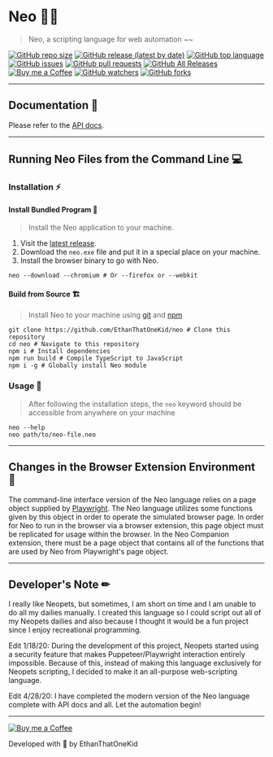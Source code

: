 # Neo 🐱‍👤
> Neo, a scripting language for web automation ~~

[![GitHub repo size](https://img.shields.io/github/repo-size/ethanthatonekid/neo)][neo_repo]
[![GitHub release (latest by date)](https://img.shields.io/github/v/release/ethanthatonekid/neo)][neo_site]
[![GitHub top language](https://img.shields.io/github/languages/top/ethanthatonekid/neo)](https://www.typescriptlang.org/)
[![GitHub issues](https://img.shields.io/github/issues/ethanthatonekid/neo)](https://github.com/EthanThatOneKid/neo/issues)
[![GitHub pull requests](https://img.shields.io/github/issues-pr/ethanthatonekid/neo)](https://github.com/EthanThatOneKid/neo/pulls)
[![GitHub All Releases](https://img.shields.io/github/downloads/ethanthatonekid/neo/total)](https://github.com/EthanThatOneKid/neo/releases)
[![Buy me a Coffee](https://img.shields.io/badge/buy%20me%20a-coffee-%23FF813F)][bmac]
[![GitHub watchers](https://img.shields.io/github/watchers/ethanthatonekid/neo?style=social)](https://github.com/EthanThatOneKid/neo/watchers)
[![GitHub forks](https://img.shields.io/github/forks/ethanthatonekid/neo?style=social)](https://github.com/EthanThatOneKid/neo/fork)

---

## Documentation 📃
Please refer to the [API docs](docs/API.md).

---

## Running Neo Files from the Command Line 💻
### Installation ⚡

#### Install Bundled Program 🌌
> Install the Neo application to your machine.
1. Visit the [latest release][neo_site].
1. Download the `neo.exe` file and put it in a special place on your machine.
1. Install the browser binary to go with Neo.
```shell
neo --download --chromium # Or --firefox or --webkit
```

#### Build from Source 🏗
> Install Neo to your machine using [git](https://git-scm.com/downloads) and [npm](https://nodejs.org/en/)
```shell
git clone https://github.com/EthanThatOneKid/neo # Clone this repository
cd neo # Navigate to this repository
npm i # Install dependencies
npm run build # Compile TypeScript to JavaScript
npm i -g # Globally install Neo module
```

### Usage 🐹
> After following the installation steps, the `neo` keyword should be accessible from anywhere on your machine
```shell
neo --help
neo path/to/neo-file.neo
```

---

## Changes in the Browser Extension Environment 💄
The command-line interface version of the Neo language relies on a page object supplied by [Playwright](https://github.com/microsoft/playwright/blob/master/docs/api.md). The Neo language utilizes some functions given by this object in order to operate the simulated browser page. In order for Neo to run in the browser via a browser extension, this page object must be replicated for usage within the browser. In the Neo Companion extension, there must be a page object that contains all of the functions that are used by Neo from Playwright's page object.

---

## Developer's Note ✏
I really like Neopets, but sometimes, I am short on time and I am unable to do all my dailies manually. I created this language so I could script out all of my Neopets dailies and also because I thought it would be a fun project since I enjoy recreational programming.

Edit 1/18/20: During the development of this project, Neopets started using a security feature that makes Puppeteer/Playwright interaction entirely impossible. Because of this, instead of making this language exclusively for Neopets scripting, I decided to make it an all-purpose web-scripting language.

Edit 4/28/20: I have completed the modern version of the Neo language complete with API docs and all. Let the automation begin!

---

[![Buy me a Coffee](https://img.shields.io/badge/buy%20me%20a-coffee-%23FF813F)][bmac]

Developed with 💖 by EthanThatOneKid

[neo_site]: https://github.com/EthanThatOneKid/neo/releases/latest
[neo_repo]: https://github.com/EthanThatOneKid/neo
[bmac]: http://buymeacoff.ee/etok